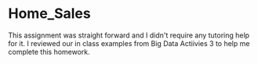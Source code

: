 # Home_Sales

This assignment was straight forward and I didn't require any tutoring help for it. I reviewed our in class examples from Big Data Actiivies 3 to help me complete this homework. 